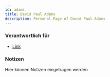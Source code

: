 ```yaml
---
id: adams
title: David Paul Adams
description: Personal Page of David Paul Adams
---
```


### Verantwortlich für

- [Link]()

### Notizen
Hier können Notizen eingetragen werden